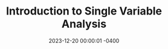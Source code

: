 ---
title: "Introduction to Single Variable Analysis"
class_code: "MAT 215"
semester_name: "Fall 2023"
semester_order: 2
order: 1
post_url: "/posts/mat-215-notes/"
downloads:
    - label: "MAT 215 Notes"
      url: "/downloads/MAT%20215%20Notes.pdf"
texts:
    - title: "Understanding Analysis"
      author: "Stephen Abbott"
    - title: "Principles of Mathematical Analysis"
      author: "Walter Rudin"
    - title: "Mathematical Analysis"
      author: "Tom Apostol"
    - title: "Real Mathematical Analysis"
      author: "Charles Pugh"
date: 2023-12-20 00:00:01 -0400
---